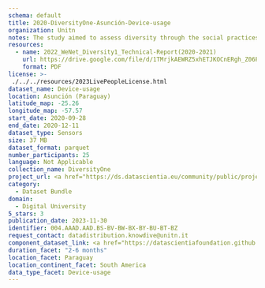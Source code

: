 ```yaml
---
schema: default
title: 2020-DiversityOne-Asunción-Device-usage
organization: Unitn
notes: The study aimed to assess diversity through the social practices and daily behaviors of university students from eight different countries. The research was carried out in two phases. Initially, a large sample of students from Denmark, Italy, Mongolia, Paraguay, the United Kingdom, China, Mexico, and India, completed a survey on their social practices, as well as their socio-demographic, cultural, and psychological elements. In the second phase, a sub-sample of the respondents engaged in a four-week data collection by using an innovative smartphone application called iLog. This app collected data from thirty-four smartphone sensors around the clock, allowing for an in-depth investigation into the diversity and daily routines of university students across countries, both synchronically and diachronically.
resources:
  - name: 2022_WeNet_Diversity1_Technical-Report(2020-2021)
    url: https://drive.google.com/file/d/1TMrjkAEWRZ5xhETJKOCnERgh_Z06PO2E/view?usp=drive_link
    format: PDF
license: >-
 ./../../resources/2023LivePeopleLicense.html
dataset_name: Device-usage
location: Asunción (Paraguay)
latitude_map: -25.26
longitude_map: -57.57
start_date: 2020-09-28
end_date: 2020-12-11
dataset_type: Sensors
size: 37 MB
dataset_format: parquet
number_participants: 25
language: Not Applicable
collection_name: DiversityOne
project_url: <a href="https://ds.datascientia.eu/community/public/projects/6b8e2fb9-30d9-4fdb-9116-0cc7cc00ba3e">https://ds.datascientia.eu/community/public/projects/6b8e2fb9-30d9-4fdb-9116-0cc7cc00ba3e</a>
category: 
  - Dataset Bundle
domain: 
  - Digital University
5_stars: 3
publication_date: 2023-11-30
identifier: 004.AAAD.AAD.BS-BV-BW-BX-BY-BU-BT-BZ
request_contact: datadistribution.knowdive@unitn.it
component_dataset_link: <a href="https://datascientiafoundation.github.io/LivePeople/datasets/2020-DV1-Asunci%C3%B3n-Airplane%20Mode%20Event/">2020-DV1-Asunci%C3%B3n-Airplane Mode Event</a>, <a href="https://datascientiafoundation.github.io/LivePeople/datasets/2020-DV1-Asunci%C3%B3n-Battery%20Monitoring%20Log/">2020-DV1-Asunci%C3%B3n-Battery Monitoring Log</a>, <a href="https://datascientiafoundation.github.io/LivePeople/datasets/2020-DV1-Asunci%C3%B3n-Batterycharge%20Event/">2020-DV1-Asunci%C3%B3n-Batterycharge Event</a>, <a href="https://datascientiafoundation.github.io/LivePeople/datasets/2020-DV1-Asunci%C3%B3n-Doze%20Event/">2020-DV1-Asunci%C3%B3n-Doze Event</a>, <a href="https://datascientiafoundation.github.io/LivePeople/datasets/2020-DV1-Asunci%C3%B3n-Ring%20Mode%20Event/">2020-DV1-Asunci%C3%B3n-Ring Mode Event</a>, <a href="https://datascientiafoundation.github.io/LivePeople/datasets/2020-DV1-Asunci%C3%B3n-Screen%20Event/">2020-DV1-Asunci%C3%B3n-Screen Event</a>, <a href="https://datascientiafoundation.github.io/LivePeople/datasets/2020-DV1-Asunci%C3%B3n-Touch%20Event/">2020-DV1-Asunci%C3%B3n-Touch Event</a>, <a href="https://datascientiafoundation.github.io/LivePeople/datasets/2020-DV1-Asunci%C3%B3n-User%20Presence%20Event/">2020-DV1-Asunci%C3%B3n-User Presence Event</a>
duration_facet: "2-6 months"
location_facet: Paraguay
location_continent_facet: South America
data_type_facet: Device-usage
---
```

